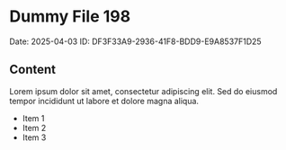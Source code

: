 # Dummy File 198

Date: 2025-04-03
ID: DF3F33A9-2936-41F8-BDD9-E9A8537F1D25

## Content

Lorem ipsum dolor sit amet, consectetur adipiscing elit.
Sed do eiusmod tempor incididunt ut labore et dolore magna aliqua.

* Item 1
* Item 2
* Item 3

